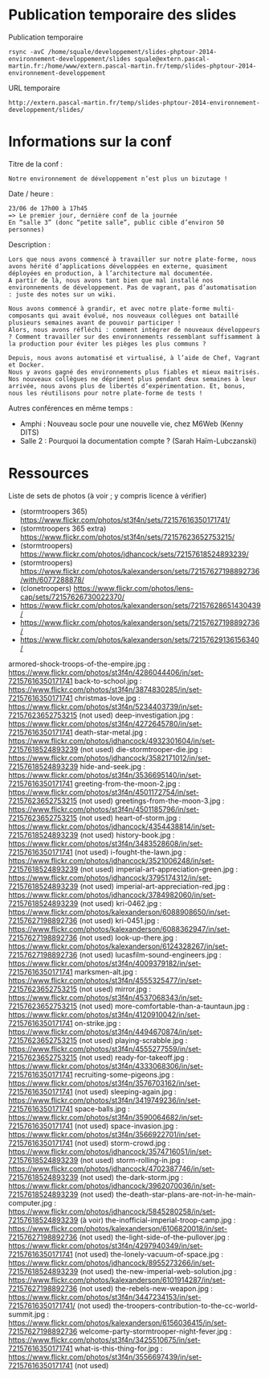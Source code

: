 
# Publication temporaire des slides

Publication temporaire

    rsync -avC /home/squale/developpement/slides-phptour-2014-environnement-developpement/slides squale@extern.pascal-martin.fr:/home/www/extern.pascal-martin.fr/temp/slides-phptour-2014-environnement-developpement

URL temporaire

    http://extern.pascal-martin.fr/temp/slides-phptour-2014-environnement-developpement/slides/

 


# Informations sur la conf

Titre de la conf :

    Notre environnement de développement n’est plus un bizutage !


Date / heure :

    23/06 de 17h00 à 17h45
    => Le premier jour, dernière conf de la journée
    En “salle 3” (donc “petite salle”, public cible d’environ 50 personnes)


Description :

    Lors que nous avons commencé à travailler sur notre plate-forme, nous avons hérité d’applications développées en externe, quasiment déployées en production, à l’architecture mal documentée.
    A partir de là, nous avons tant bien que mal installé nos environnements de développement. Pas de vagrant, pas d’automatisation : juste des notes sur un wiki.

    Nous avons commencé à grandir, et avec notre plate-forme multi-composants qui avait évolué, nos nouveaux collègues ont bataillé plusieurs semaines avant de pouvoir participer !
    Alors, nous avons réfléchi : comment intégrer de nouveaux développeurs ? Comment travailler sur des environnements ressemblant suffisamment à la production pour éviter les pièges les plus communs ?

    Depuis, nous avons automatisé et virtualisé, à l’aide de Chef, Vagrant et Docker.
    Nous y avons gagné des environnements plus fiables et mieux maitrisés. Nos nouveaux collègues ne dépriment plus pendant deux semaines à leur arrivée, nous avons plus de libertés d’expérimentation. Et, bonus, nous les réutilisons pour notre plate-forme de tests !


Autres conférences en même temps :

 * Amphi : Nouveau socle pour une nouvelle vie, chez M6Web (Kenny DITS)
 * Salle 2 : Pourquoi la documentation compte ? (Sarah Haïm-Lubczanski)


# Ressources

Liste de sets de photos (à voir ; y compris licence à vérifier)

 * (stormtroopers 365) https://www.flickr.com/photos/st3f4n/sets/72157616350171741/
 * (stormtroopers 365 extra) https://www.flickr.com/photos/st3f4n/sets/72157623652753215/
 * (stormtroopers) https://www.flickr.com/photos/jdhancock/sets/72157618524893239/
 * (stormtroopers) https://www.flickr.com/photos/kalexanderson/sets/72157627198892736/with/6077288878/
 * (clonetroopers) https://www.flickr.com/photos/lens-cap/sets/72157626730022370/
 * https://www.flickr.com/photos/kalexanderson/sets/72157628651430439/
 * https://www.flickr.com/photos/kalexanderson/sets/72157627198892736/
 * https://www.flickr.com/photos/kalexanderson/sets/72157629136156340/



armored-shock-troops-of-the-empire.jpg : https://www.flickr.com/photos/st3f4n/4286044406/in/set-72157616350171741
back-to-school.jpg : https://www.flickr.com/photos/st3f4n/3874830285/in/set-72157616350171741
christmas-love.jpg : https://www.flickr.com/photos/st3f4n/5234403739/in/set-72157623652753215 (not used)
deep-investigation.jpg : https://www.flickr.com/photos/st3f4n/4272645780/in/set-72157616350171741
death-star-metal.jpg : https://www.flickr.com/photos/jdhancock/4932301604/in/set-72157618524893239 (not used)
die-stormtrooper-die.jpg : https://www.flickr.com/photos/jdhancock/3582171012/in/set-72157618524893239
hide-and-seek.jpg : https://www.flickr.com/photos/st3f4n/3536695140/in/set-72157616350171741
greeting-from-the-moon-2.jpg : https://www.flickr.com/photos/st3f4n/4501172754/in/set-72157623652753215 (not used)
greetings-from-the-moon-3.jpg : https://www.flickr.com/photos/st3f4n/4501185796/in/set-72157623652753215 (not used)
heart-of-storm.jpg : https://www.flickr.com/photos/jdhancock/4354438814/in/set-72157618524893239 (not used)
history-book.jpg : https://www.flickr.com/photos/st3f4n/3483528608/in/set-72157616350171741 (not used)
i-fought-the-lawn.jpg : https://www.flickr.com/photos/jdhancock/3521006248/in/set-72157618524893239 (not used)
imperial-art-appreciation-green.jpg : https://www.flickr.com/photos/jdhancock/3795174312/in/set-72157618524893239 (not used)
imperial-art-appreciation-red.jpg : https://www.flickr.com/photos/jdhancock/3784982060/in/set-72157618524893239 (not used)
kri-0462.jpg : https://www.flickr.com/photos/kalexanderson/6088908650/in/set-72157627198892736 (not used)
kri-0451.jpg : https://www.flickr.com/photos/kalexanderson/6088362947/in/set-72157627198892736 (not used)
look-up-there.jpg : https://www.flickr.com/photos/kalexanderson/6124328267/in/set-72157627198892736 (not used)
lucasfilm-sound-engineers.jpg : https://www.flickr.com/photos/st3f4n/4009379182/in/set-72157616350171741
marksmen-alt.jpg : https://www.flickr.com/photos/st3f4n/4555325477/in/set-72157623652753215 (not used)
mirror.jpg : https://www.flickr.com/photos/st3f4n/4537068343/in/set-72157623652753215 (not used)
more-comfortable-than-a-tauntaun.jpg : https://www.flickr.com/photos/st3f4n/4120910042/in/set-72157616350171741
on-strike.jpg : https://www.flickr.com/photos/st3f4n/4494670874/in/set-72157623652753215 (not used)
playing-scrabble.jpg : https://www.flickr.com/photos/st3f4n/4555277559/in/set-72157623652753215 (not used)
ready-for-takeoff.jpg : https://www.flickr.com/photos/st3f4n/4333068306/in/set-72157616350171741
recruiting-some-pigeons.jpg : https://www.flickr.com/photos/st3f4n/3576703162/in/set-72157616350171741 (not used)
sleeping-again.jpg : https://www.flickr.com/photos/st3f4n/3419749236/in/set-72157616350171741
space-balls.jpg : https://www.flickr.com/photos/st3f4n/3590064682/in/set-72157616350171741 (not used)
space-invasion.jpg : https://www.flickr.com/photos/st3f4n/3566922701/in/set-72157616350171741 (not used)
storm-crowd.jpg : https://www.flickr.com/photos/jdhancock/3574716051/in/set-72157618524893239 (not used)
storm-rolling-in.jpg : https://www.flickr.com/photos/jdhancock/4702387746/in/set-72157618524893239 (not used)
the-dark-storm.jpg : https://www.flickr.com/photos/jdhancock/3962070036/in/set-72157618524893239 (not used)
the-death-star-plans-are-not-in-he-main-computer.jpg : https://www.flickr.com/photos/jdhancock/5845280258/in/set-72157618524893239 (à voir)
the-inofficial-imperial-troop-camp.jpg : https://www.flickr.com/photos/kalexanderson/6106820018/in/set-72157627198892736 (not used)
the-light-side-of-the-pullover.jpg : https://www.flickr.com/photos/st3f4n/4297940349/in/set-72157616350171741 (not used)
the-lonely-vacuum-of-space.jpg : https://www.flickr.com/photos/jdhancock/8955273266/in/set-72157618524893239 (not used)
the-new-imperial-web-solution.jpg : https://www.flickr.com/photos/kalexanderson/6101914287/in/set-72157627198892736 (not used)
the-rebels-new-weapon.jpg : https://www.flickr.com/photos/st3f4n/3447234153/in/set-72157616350171741/ (not used)
the-troopers-contribution-to-the-cc-world-summit.jpg : https://www.flickr.com/photos/kalexanderson/6156036415/in/set-72157627198892736
welcome-party-stormtrooper-night-fever.jpg : https://www.flickr.com/photos/st3f4n/3425510675/in/set-72157616350171741
what-is-this-thing-for.jpg : https://www.flickr.com/photos/st3f4n/3556697439/in/set-72157616350171741 (not used)



